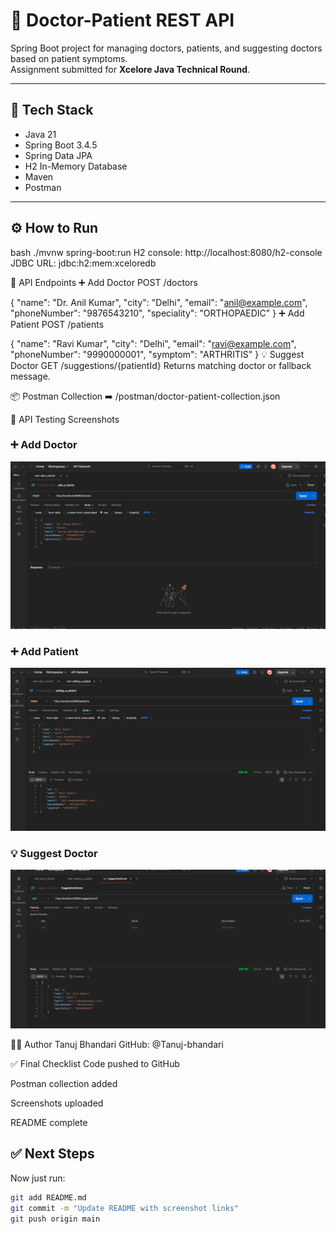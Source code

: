 # 🏥 Doctor-Patient REST API

Spring Boot project for managing doctors, patients, and suggesting doctors based on patient symptoms.  
Assignment submitted for **Xcelore Java Technical Round**.

---

## 🚀 Tech Stack

- Java 21
- Spring Boot 3.4.5
- Spring Data JPA
- H2 In-Memory Database
- Maven
- Postman

---

## ⚙️ How to Run

bash
./mvnw spring-boot:run
H2 console: http://localhost:8080/h2-console
JDBC URL: jdbc:h2:mem:xceloredb

📮 API Endpoints
➕ Add Doctor
POST /doctors

{
  "name": "Dr. Anil Kumar",
  "city": "Delhi",
  "email": "anil@example.com",
  "phoneNumber": "9876543210",
  "speciality": "ORTHOPAEDIC"
}
➕ Add Patient
POST /patients


{
  "name": "Ravi Kumar",
  "city": "Delhi",
  "email": "ravi@example.com",
  "phoneNumber": "9990000001",
  "symptom": "ARTHRITIS"
}
💡 Suggest Doctor
GET /suggestions/{patientId}
Returns matching doctor or fallback message.

📦 Postman Collection
➡️ /postman/doctor-patient-collection.json



📸 API Testing Screenshots
### ➕ Add Doctor
![Add Doctor](Screenshorts/addingdocotor.png)

### ➕ Add Patient
![Add Patient](Screenshorts/AddingPatient.png)

### 💡 Suggest Doctor
![Suggest Doctor](Screenshorts/Suggestiondoctor.png)




🧑‍💻 Author
Tanuj Bhandari
GitHub: @Tanuj-bhandari

✅ Final Checklist
 Code pushed to GitHub

 Postman collection added

 Screenshots uploaded

 README complete





## ✅ Next Steps

Now just run:

```bash
git add README.md
git commit -m "Update README with screenshot links"
git push origin main
